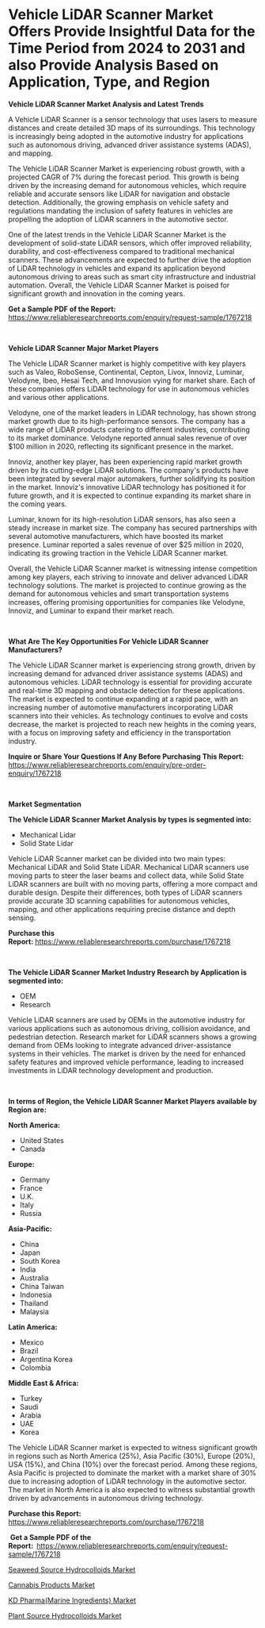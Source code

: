 <p><h1>Vehicle LiDAR Scanner Market Offers Provide Insightful Data for the Time Period from 2024 to 2031 and also Provide Analysis Based on Application, Type, and Region</h1></p><p><strong>Vehicle LiDAR Scanner Market Analysis and Latest Trends</strong></p>
<p><p>A Vehicle LiDAR Scanner is a sensor technology that uses lasers to measure distances and create detailed 3D maps of its surroundings. This technology is increasingly being adopted in the automotive industry for applications such as autonomous driving, advanced driver assistance systems (ADAS), and mapping.</p><p>The Vehicle LiDAR Scanner Market is experiencing robust growth, with a projected CAGR of 7% during the forecast period. This growth is being driven by the increasing demand for autonomous vehicles, which require reliable and accurate sensors like LiDAR for navigation and obstacle detection. Additionally, the growing emphasis on vehicle safety and regulations mandating the inclusion of safety features in vehicles are propelling the adoption of LiDAR scanners in the automotive sector.</p><p>One of the latest trends in the Vehicle LiDAR Scanner Market is the development of solid-state LiDAR sensors, which offer improved reliability, durability, and cost-effectiveness compared to traditional mechanical scanners. These advancements are expected to further drive the adoption of LiDAR technology in vehicles and expand its application beyond autonomous driving to areas such as smart city infrastructure and industrial automation. Overall, the Vehicle LiDAR Scanner Market is poised for significant growth and innovation in the coming years.</p></p>
<p><strong>Get a Sample PDF of the Report:&nbsp;</strong> <a href="https://www.reliableresearchreports.com/enquiry/request-sample/1767218">https://www.reliableresearchreports.com/enquiry/request-sample/1767218</a></p>
<p>&nbsp;</p>
<p><strong>Vehicle LiDAR Scanner Major Market Players</strong></p>
<p><p>The Vehicle LiDAR Scanner market is highly competitive with key players such as Valeo, RoboSense, Continental, Cepton, Livox, Innoviz, Luminar, Velodyne, Ibeo, Hesai Tech, and Innovusion vying for market share. Each of these companies offers LiDAR technology for use in autonomous vehicles and various other applications. </p><p>Velodyne, one of the market leaders in LiDAR technology, has shown strong market growth due to its high-performance sensors. The company has a wide range of LiDAR products catering to different industries, contributing to its market dominance. Velodyne reported annual sales revenue of over $100 million in 2020, reflecting its significant presence in the market.</p><p>Innoviz, another key player, has been experiencing rapid market growth driven by its cutting-edge LiDAR solutions. The company's products have been integrated by several major automakers, further solidifying its position in the market. Innoviz's innovative LiDAR technology has positioned it for future growth, and it is expected to continue expanding its market share in the coming years.</p><p>Luminar, known for its high-resolution LiDAR sensors, has also seen a steady increase in market size. The company has secured partnerships with several automotive manufacturers, which have boosted its market presence. Luminar reported a sales revenue of over $25 million in 2020, indicating its growing traction in the Vehicle LiDAR Scanner market.</p><p>Overall, the Vehicle LiDAR Scanner market is witnessing intense competition among key players, each striving to innovate and deliver advanced LiDAR technology solutions. The market is projected to continue growing as the demand for autonomous vehicles and smart transportation systems increases, offering promising opportunities for companies like Velodyne, Innoviz, and Luminar to expand their market reach.</p></p>
<p>&nbsp;</p>
<p><strong>What Are The Key Opportunities For Vehicle LiDAR Scanner Manufacturers?</strong></p>
<p><p>The Vehicle LiDAR Scanner market is experiencing strong growth, driven by increasing demand for advanced driver assistance systems (ADAS) and autonomous vehicles. LiDAR technology is essential for providing accurate and real-time 3D mapping and obstacle detection for these applications. The market is expected to continue expanding at a rapid pace, with an increasing number of automotive manufacturers incorporating LiDAR scanners into their vehicles. As technology continues to evolve and costs decrease, the market is projected to reach new heights in the coming years, with a focus on improving safety and efficiency in the transportation industry.</p></p>
<p><strong>Inquire or Share Your Questions If Any Before Purchasing This Report:</strong> <a href="https://www.reliableresearchreports.com/enquiry/pre-order-enquiry/1767218">https://www.reliableresearchreports.com/enquiry/pre-order-enquiry/1767218</a></p>
<p>&nbsp;</p>
<p><strong>Market Segmentation</strong></p>
<p><strong>The Vehicle LiDAR Scanner Market Analysis by types is segmented into:</strong></p>
<p><ul><li>Mechanical Lidar</li><li>Solid State Lidar</li></ul></p>
<p><p>Vehicle LiDAR Scanner market can be divided into two main types: Mechanical LiDAR and Solid State LiDAR. Mechanical LiDAR scanners use moving parts to steer the laser beams and collect data, while Solid State LiDAR scanners are built with no moving parts, offering a more compact and durable design. Despite their differences, both types of LiDAR scanners provide accurate 3D scanning capabilities for autonomous vehicles, mapping, and other applications requiring precise distance and depth sensing.</p></p>
<p><strong>Purchase this Report:&nbsp;</strong><a href="https://www.reliableresearchreports.com/purchase/1767218">https://www.reliableresearchreports.com/purchase/1767218</a></p>
<p>&nbsp;</p>
<p><strong>The Vehicle LiDAR Scanner Market Industry Research by Application is segmented into:</strong></p>
<p><ul><li>OEM</li><li>Research</li></ul></p>
<p><p>Vehicle LiDAR scanners are used by OEMs in the automotive industry for various applications such as autonomous driving, collision avoidance, and pedestrian detection. Research market for LiDAR scanners shows a growing demand from OEMs looking to integrate advanced driver-assistance systems in their vehicles. The market is driven by the need for enhanced safety features and improved vehicle performance, leading to increased investments in LiDAR technology development and production.</p></p>
<p>&nbsp;</p>
<p><strong>In terms of Region, the Vehicle LiDAR Scanner Market Players available by Region are:</strong></p>
<p>
    <p> <strong> North America: </strong>
        <ul>
            <li>United States</li>
            <li>Canada</li>
        </ul>
        </p> 
    <p> <strong> Europe: </strong>
        <ul>
            <li>Germany</li>
            <li>France</li>
            <li>U.K.</li>
            <li>Italy</li>
            <li>Russia</li>
        </ul>
        </p> 
    <p> <strong> Asia-Pacific: </strong>
        <ul>
            <li>China</li>
            <li>Japan</li>
            <li>South Korea</li>
            <li>India</li>
            <li>Australia</li>
            <li>China Taiwan</li>
            <li>Indonesia</li>
            <li>Thailand</li>
            <li>Malaysia</li>
        </ul>
        </p> 
    <p> <strong> Latin America: </strong>
        <ul>
            <li>Mexico</li>
            <li>Brazil</li>
            <li>Argentina Korea</li>
            <li>Colombia</li>
        </ul>
        </p> 
    <p> <strong> Middle East & Africa: </strong>
        <ul>
            <li>Turkey</li>
            <li>Saudi</li>
            <li>Arabia</li>
            <li>UAE</li>
            <li>Korea</li>
        </ul>
    </p>
    </p>
<p><p>The Vehicle LiDAR Scanner market is expected to witness significant growth in regions such as North America (25%), Asia Pacific (30%), Europe (20%), USA (15%), and China (10%) over the forecast period. Among these regions, Asia Pacific is projected to dominate the market with a market share of 30% due to increasing adoption of LiDAR technology in the automotive sector. The market in North America is also expected to witness substantial growth driven by advancements in autonomous driving technology.</p></p>
<p><strong>Purchase this Report: </strong><a href="https://www.reliableresearchreports.com/purchase/1767218">https://www.reliableresearchreports.com/purchase/1767218</a></p>
<p>&nbsp;<strong>Get a Sample PDF of the Report:&nbsp;&nbsp;</strong><a href="https://www.reliableresearchreports.com/enquiry/request-sample/1767218">https://www.reliableresearchreports.com/enquiry/request-sample/1767218</a></p>
<p><strong></strong></p>
<p><p><a href="https://view.publitas.com/reportprime-1/decoding-the-seaweed-source-hydrocolloids-market-a-deep-dive-into-the-latest-market-trends-market-segmentation-and-competitive-analysis/">Seaweed Source Hydrocolloids Market</a></p><p><a href="https://natural-crush-b99.notion.site/Cannabis-Products-Market-Research-Report-Unlocks-Analysis-on-the-Market-Financial-Status-Market-Siz-26544c485bd740209de29eddf4704e17">Cannabis Products Market</a></p><p><a href="https://view.publitas.com/reportprime-1/decoding-the-kd-pharma-marine-ingredients-market-a-deep-dive-into-the-latest-market-trends-market-segmentation-and-competitive-analysis/">KD Pharma(Marine Ingredients) Market</a></p><p><a href="https://view.publitas.com/reportprime-1/plant-source-hydrocolloids-market-insights-market-players-and-forecast-till-2030/">Plant Source Hydrocolloids Market</a></p></p>
